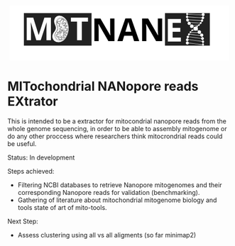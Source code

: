 <p align="center"><img src="images/MITNANEX.png" alt="MITNANEX"></p>

# MITochondrial NANopore reads EXtrator

This is intended to be a extractor for mitocondrial nanopore reads from the whole genome sequencing, in order to be able to assembly mitogenome or do any other proccess where researchers think mitocrondrial reads could be useful.

Status: In development

Steps achieved: 
 + Filtering NCBI databases to retrieve Nanopore mitogenomes and their corresponding Nanopore reads for validation (benchmarking).
 + Gathering of literature about mitochondrial mitogenome biology and tools state of art of mito-tools.  

Next Step: 
 + Assess clustering using all vs all aligments (so far minimap2)
